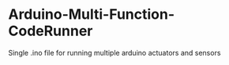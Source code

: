 # Arduino-Multi-Function-CodeRunner
Single .ino file for running multiple arduino actuators and sensors
